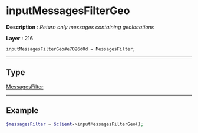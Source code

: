 # inputMessagesFilterGeo

**Description** : *Return only messages containing geolocations*

**Layer** : 216

```tl
inputMessagesFilterGeo#e7026d0d = MessagesFilter;
```

---

## Type

[MessagesFilter](type/MessagesFilter)

---

## Example

```php
$messagesFilter = $client->inputMessagesFilterGeo();
```